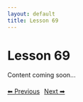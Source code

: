 ```yaml
---
layout: default
title: Lesson 69
---
```


# Lesson 69

Content coming soon...

<div style="margin-top: 20px;">
<a href="/docs/Advanced/Lessons/lesson_68.md" style="margin-right: 10px;">⬅ Previous</a><a href="/docs/Advanced/Lessons/lesson_70.md">Next ➡</a>
</div>
